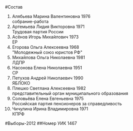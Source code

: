 #Состав
1. Алябьева Марина Валентиновна 1976   
    собрание-работа
2. Артемьева Лидия Викторовна 1971   
    Трудовая партия России
3. Асёнов Игорь Михайлович 1973   
    ЕР
4. Егорова Ольга Алексеевна 1968   
    "Молодежный союз юристов РФ"
5. Михайлова Ольга Николаевна 1981   
    ЛДПР
6. Насонова Елена Николаевна 1951   
    СР
7. Петухов Андрей Николаевич 1990   
    ЯБЛОКО
8. Плешко Светлана Алексеевна 1982   
    представительный орган муниципального образования
9. Соловьёва Елена Евгеньевна 1975   
    Российская партия пенсионеров за справедливость
10. Чичулина Ирина Владимировна 1971   
    КПРФ

#Выборы-2012
##Номер УИК
1467